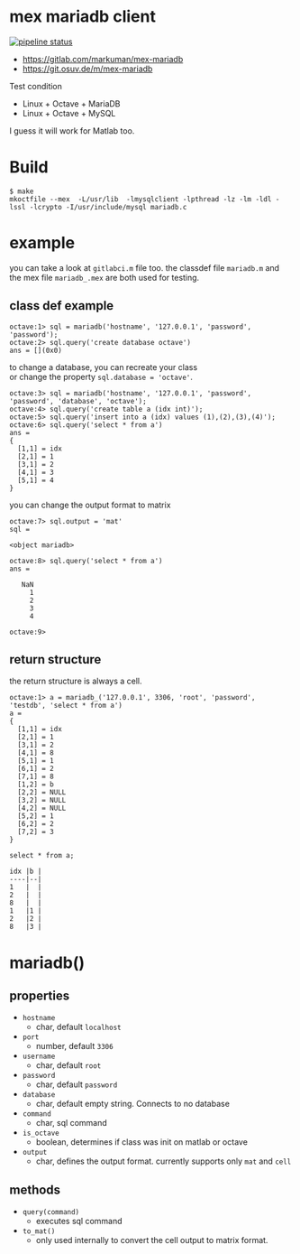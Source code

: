 # mex mariadb client

[![pipeline status](https://gitlab.com/markuman/mex-mariadb/badges/master/pipeline.svg)](https://gitlab.com/markuman/mex-mariadb/commits/master)

* https://gitlab.com/markuman/mex-mariadb
* https://git.osuv.de/m/mex-mariadb

Test condition
  * Linux + Octave + MariaDB 
  * Linux + Octave + MySQL
 
I guess it will work for Matlab too.


# Build

```
$ make
mkoctfile --mex  -L/usr/lib  -lmysqlclient -lpthread -lz -lm -ldl -lssl -lcrypto -I/usr/include/mysql mariadb.c
```


# example

you can take a look at `gitlabci.m` file too. the classdef file `mariadb.m` and the mex file `mariadb_.mex` are both used for testing.

## class def example
```
octave:1> sql = mariadb('hostname', '127.0.0.1', 'password', 'password');
octave:2> sql.query('create database octave')
ans = [](0x0)
```

to change a database, you can recreate your class  
or change the property `sql.database = 'octave'`.

```
octave:3> sql = mariadb('hostname', '127.0.0.1', 'password', 'password', 'database', 'octave');
octave:4> sql.query('create table a (idx int)');
octave:5> sql.query('insert into a (idx) values (1),(2),(3),(4)');
octave:6> sql.query('select * from a')
ans =
{
  [1,1] = idx
  [2,1] = 1
  [3,1] = 2
  [4,1] = 3
  [5,1] = 4
}
```

you can change the output format to matrix

```
octave:7> sql.output = 'mat'
sql =

<object mariadb>

octave:8> sql.query('select * from a')
ans =

   NaN
     1
     2
     3
     4

octave:9>
```

## return structure

the return structure is always a cell.

```
octave:1> a = mariadb_('127.0.0.1', 3306, 'root', 'password', 'testdb', 'select * from a')
a =
{
  [1,1] = idx
  [2,1] = 1
  [3,1] = 2
  [4,1] = 8
  [5,1] = 1
  [6,1] = 2
  [7,1] = 8
  [1,2] = b
  [2,2] = NULL
  [3,2] = NULL
  [4,2] = NULL
  [5,2] = 1
  [6,2] = 2
  [7,2] = 3
}
```

```
select * from a;

idx |b |
----|--|
1   |  |
2   |  |
8   |  |
1   |1 |
2   |2 |
8   |3 |
```

# mariadb()

## properties

* `hostname`
  * char, default `localhost`
* `port`
  * number, default `3306`
* `username`
  * char, default `root`
* `password`
  * char, default `password`
* `database`
  * char, default empty string. Connects to no database
* `command`
  * char, sql command
* `is_octave`
  * boolean, determines if class was init on matlab or octave
* `output`
  * char, defines the output format. currently supports only `mat` and `cell`

## methods

* `query(command)`
  * executes sql command
* `to_mat()`
  * only used internally to convert the cell output to matrix format.


